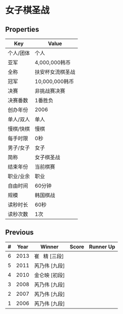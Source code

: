 # 女子棋圣战

## Properties

| Key | Value |
| --- | ----- |
| 个人/团体 | 个人 |
| 亚军 | 4,000,000韩币 |
| 全称 | 扶安杯女流棋圣战 |
| 冠军 | 10,000,000韩币 |
| 决赛 | 非挑战赛决赛 |
| 决赛番数 | 1番胜负 |
| 创办年份 | 2006 |
| 单人/双人 | 单人 |
| 慢棋/快棋 | 慢棋 |
| 每手时限 | 0秒 |
| 男子/女子 | 女子 |
| 简称 | 女子棋圣战 |
| 结束年份 | 当前棋赛 |
| 职业/业余 | 职业 |
| 自由时间 | 60分钟 |
| 规模 | 韩国棋战 |
| 读秒时长 | 60秒 |
| 读秒次数 | 1次 |

## Previous

| # | Year | Winner | Score | Runner Up |
| --- | --- | --- | --- | --- |
| 6 | 2013 | 崔   精 [三段] |  |  |
| 5 | 2011 | 芮乃伟 [九段] |  |  |
| 4 | 2010 | 金仑映 [初段] |  |  |
| 3 | 2008 | 芮乃伟 [九段] |  |  |
| 2 | 2007 | 芮乃伟 [九段] |  |  |
| 1 | 2006 | 芮乃伟 [九段] |  |  |

